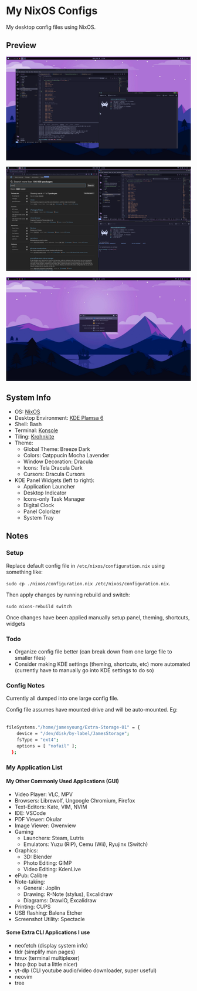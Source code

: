 # My NixOS Configs

My desktop config files using NixOS.

## Preview

![Floating Setup](./assets/20240830_KDESetup_1.png)

![Tiling Setup](./assets/20240830_KDESetup_2.png)

![Desktop Setup](./assets/20240830_KDESetup_3.png)

## System Info

- OS: [NixOS](https://nixos.org/)
- Desktop Environment: [KDE Plamsa 6](https://nixos.wiki/wiki/KDE)
- Shell: Bash
- Terminal: [Konsole](https://konsole.kde.org/)
- Tiling: [Krohnkite](https://github.com/anametologin/krohnkite)
- Theme:
  - Global Theme: Breeze Dark
  - Colors: Catppucin Mocha Lavender
  - Window Decoration: Dracula
  - Icons: Tela Dracula Dark
  - Cursors: Dracula Cursors
- KDE Panel Widgets (left to right):
  - Application Launcher
  - Desktop Indicator
  - Icons-only Task Manager
  - Digital Clock
  - Panel Colorizer
  - System Tray

## Notes

### Setup

Replace default config file in `/etc/nixos/configuration.nix` using something like:  

`sudo cp ./nixos/configuration.nix /etc/nixos/configuration.nix`.

Then apply changes by running rebuild and switch:

`sudo nixos-rebuild switch`

Once changes have been applied manually setup panel, theming, shortcuts, widgets

### Todo

- Organize config file better (can break down from one large file to smaller files)
- Consider making KDE settings (theming, shortcuts, etc) more automated (currently have to manually go into KDE settings to do so)

### Config Notes

Currently all dumped into one large config file.
  
Config file assumes have mounted drive and will be auto-mounted. Eg:

``` bash

fileSystems."/home/jamesyoung/Extra-Storage-01" = {
    device = "/dev/disk/by-label/JamesStorage";
    fsType = "ext4";
    options = [ "nofail" ];
  };

```

### My Application List

#### My Other Commonly Used Applications (GUI)

- Video Player: VLC, MPV
- Browsers: Librewolf, Ungoogle Chromium, Firefox
- Text-Editors: Kate, VIM, NVIM
- IDE: VSCode
- PDF Viewer: Okular
- Image Viewer: Gwenview
- Gaming
  - Launchers: Steam, Lutris
  - Emulators: Yuzu (RIP), Cemu (Wii), Ryujinx (Switch)
- Graphics:
  - 3D: Blender
  - Photo Editing: GIMP
  - Video Editing: KdenLive
- ePub: Calibre
- Note-taking:
  - General: Joplin
  - Drawing: R-Note (stylus), Excalidraw
  - Diagrams: DrawIO, Excalidraw
- Printing: CUPS
- USB flashing: Balena Etcher
- Screenshot Utility: Spectacle

#### Some Extra CLI Applications I use

- neofetch (display system info)
- tldr (simplify man pages)
- tmux (terminal multiplexer)
- htop (top but a little nicer)
- yt-dlp (CLI youtube audio/video downloader, super useful)
- neovim
- tree
